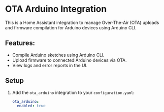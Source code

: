 # OTA Arduino Integration

This is a Home Assistant integration to manage Over-The-Air (OTA) uploads and firmware compilation for Arduino devices using Arduino CLI.

## Features:
- Compile Arduino sketches using Arduino CLI.
- Upload firmware to connected Arduino devices via OTA.
- View logs and error reports in the UI.

## Setup
1. Add the `ota_arduino` integration to your `configuration.yaml`:
   ```yaml
   ota_arduino:
     enabled: true
